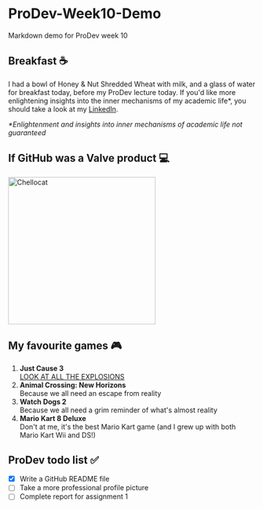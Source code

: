 # ProDev-Week10-Demo
Markdown demo for ProDev week 10


## Breakfast :coffee:

I had a bowl of Honey & Nut Shredded Wheat with milk, and a glass of water for breakfast today, before my ProDev lecture today. If you'd like more enlightening insights into the inner mechanisms of my academic life\*, you should take a look at my [LinkedIn](https://www.linkedin.com/in/mathew-dacosta/).

*\*Enlightenment and insights into inner mechanisms of academic life not guaranteed*


## If GitHub was a Valve product :computer:

<img src="https://octodex.github.com/images/chellocat.jpg" alt="Chellocat" width=300>


## My favourite games :video_game:

1. **Just Cause 3**  
   [LOOK AT ALL THE EXPLOSIONS](https://youtu.be/mK9gdY9xkBg?t=206)
2. **Animal Crossing: New Horizons**  
   Because we all need an escape from reality
3. **Watch Dogs 2**  
   Because we all need a grim reminder of what's almost reality
4. **Mario Kart 8 Deluxe**  
   Don't at me, it's the best Mario Kart game (and I grew up with both Mario Kart Wii and DS!)
   

## ProDev todo list :white_check_mark:

- [x] Write a GitHub README file
- [ ] Take a more professional profile picture
- [ ] Complete report for assignment 1
